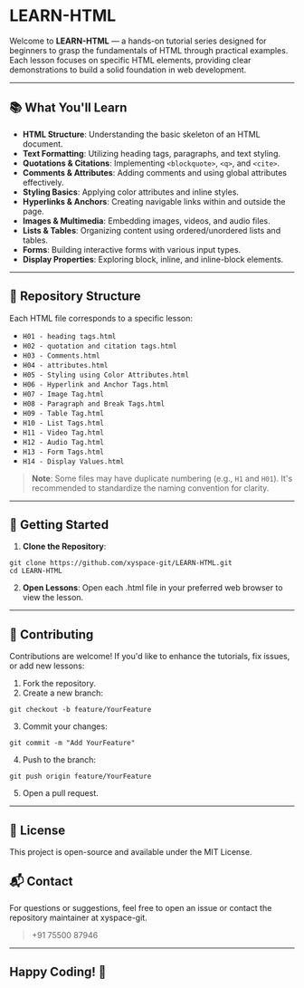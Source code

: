 # LEARN-HTML

Welcome to **LEARN-HTML** — a hands-on tutorial series designed for beginners to grasp the fundamentals of HTML through practical examples. Each lesson focuses on specific HTML elements, providing clear demonstrations to build a solid foundation in web development.

---

## 📚 What You'll Learn

- **HTML Structure**: Understanding the basic skeleton of an HTML document.
- **Text Formatting**: Utilizing heading tags, paragraphs, and text styling.
- **Quotations & Citations**: Implementing `<blockquote>`, `<q>`, and `<cite>`.
- **Comments & Attributes**: Adding comments and using global attributes effectively.
- **Styling Basics**: Applying color attributes and inline styles.
- **Hyperlinks & Anchors**: Creating navigable links within and outside the page.
- **Images & Multimedia**: Embedding images, videos, and audio files.
- **Lists & Tables**: Organizing content using ordered/unordered lists and tables.
- **Forms**: Building interactive forms with various input types.
- **Display Properties**: Exploring block, inline, and inline-block elements.

---

## 📂 Repository Structure

Each HTML file corresponds to a specific lesson:

- `H01 - heading tags.html`
- `H02 - quotation and citation tags.html`
- `H03 - Comments.html`
- `H04 - attributes.html`
- `H05 - Styling using Color Attributes.html`
- `H06 - Hyperlink and Anchor Tags.html`
- `H07 - Image Tag.html`
- `H08 - Paragraph and Break Tags.html`
- `H09 - Table Tag.html`
- `H10 - List Tags.html`
- `H11 - Video Tag.html`
- `H12 - Audio Tag.html`
- `H13 - Form Tags.html`
- `H14 - Display Values.html`

> **Note**: Some files may have duplicate numbering (e.g., `H1` and `H01`). It's recommended to standardize the naming convention for clarity.

---

## 🚀 Getting Started

1. **Clone the Repository**:
```
git clone https://github.com/xyspace-git/LEARN-HTML.git
cd LEARN-HTML
```
2. **Open Lessons**:
Open each .html file in your preferred web browser to view the lesson.
---
## 🤝 Contributing
Contributions are welcome! If you'd like to enhance the tutorials, fix issues, or add new lessons:

1. Fork the repository.
2. Create a new branch:
```
git checkout -b feature/YourFeature
```
3. Commit your changes:
```
git commit -m "Add YourFeature"
```
4. Push to the branch:
```
git push origin feature/YourFeature
```
5. Open a pull request.
---
## 📄 License
This project is open-source and available under the MIT License.

## 📬 Contact
For questions or suggestions, feel free to open an issue or contact the repository maintainer at xyspace-git.
> +91 75500 87946
---
Happy Coding! 🚀
---
